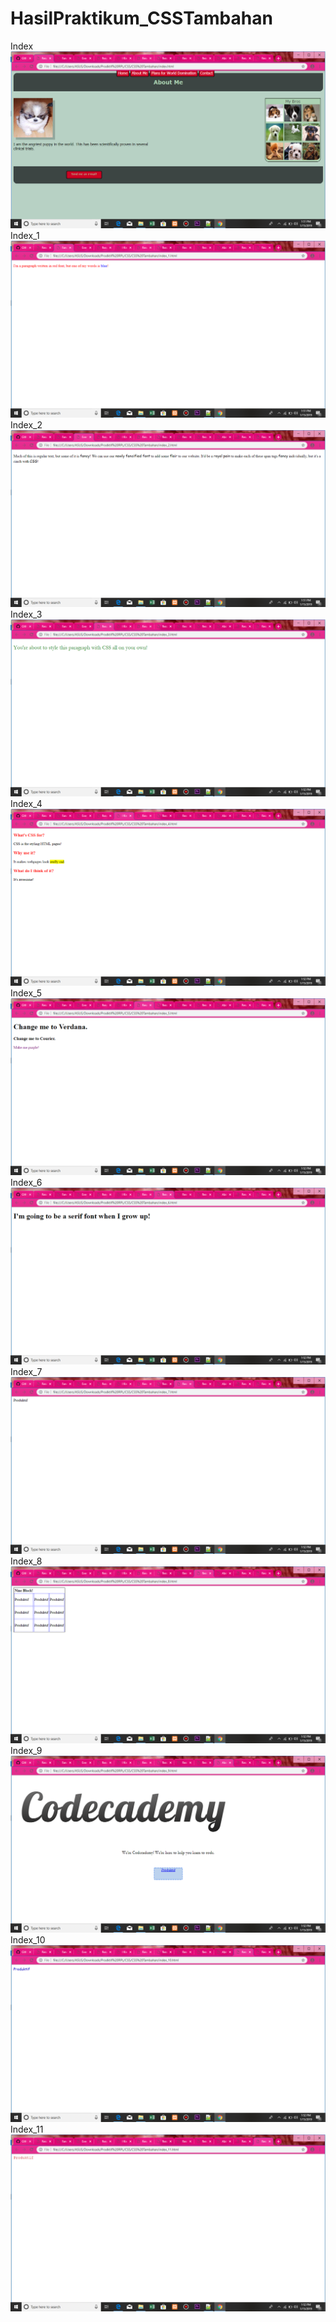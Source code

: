 # HasilPraktikum_CSSTambahan
Index
![alt text](https://github.com/salsagemintang/HasilPraktikum_CSSTambahan/blob/master/Screenshot%20(118).png?raw=true)
Index_1
![alt text](https://github.com/salsagemintang/HasilPraktikum_CSSTambahan/blob/master/Screenshot%20(119).png?raw=true)
Index_2
![alt text](https://github.com/salsagemintang/HasilPraktikum_CSSTambahan/blob/master/Screenshot%20(120).png?raw=true)
Index_3
![alt text]( https://github.com/salsagemintang/HasilPraktikum_CSSTambahan/blob/master/Screenshot%20(121).png?raw=true)
Index_4
![alt text]( https://github.com/salsagemintang/HasilPraktikum_CSSTambahan/blob/master/Screenshot%20(122).png?raw=true)
Index_5
![alt text]( https://github.com/salsagemintang/HasilPraktikum_CSSTambahan/blob/master/Screenshot%20(123).png?raw=true)
Index_6
![alt text]( https://github.com/salsagemintang/HasilPraktikum_CSSTambahan/blob/master/Screenshot%20(124).png?raw=true)
Index_7
![alt text]( https://github.com/salsagemintang/HasilPraktikum_CSSTambahan/blob/master/Screenshot%20(125).png?raw=true)
Index_8
![alt text]( https://github.com/salsagemintang/HasilPraktikum_CSSTambahan/blob/master/Screenshot%20(126).png?raw=true)
Index_9
![alt text]( https://github.com/salsagemintang/HasilPraktikum_CSSTambahan/blob/master/Screenshot%20(127).png?raw=true)
Index_10
![alt text]( https://github.com/salsagemintang/HasilPraktikum_CSSTambahan/blob/master/Screenshot%20(128).png?raw=true)
Index_11
![alt text]( https://github.com/salsagemintang/HasilPraktikum_CSSTambahan/blob/master/Screenshot%20(129).png?raw=true)
